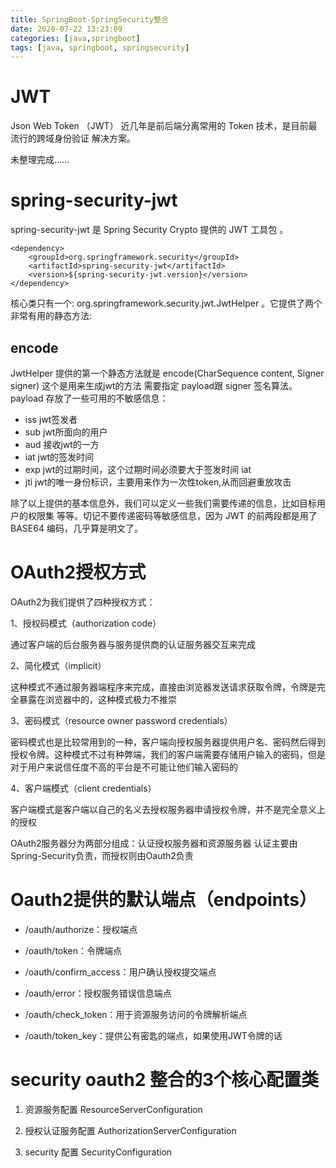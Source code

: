 ```yaml
---
title: SpringBoot-SpringSecurity整合
date: 2020-07-22 13:23:09
categories: [java,springboot]
tags: [java, springboot, springsecurity]
---
```


# JWT

Json Web Token （JWT） 近几年是前后端分离常用的 Token 技术，是目前最流行的跨域身份验证
解决方案。

未整理完成......

 <!-- more -->

# spring-security-jwt

spring-security-jwt 是 Spring Security Crypto 提供的 JWT 工具包 。

```
<dependency>
    <groupId>org.springframework.security</groupId>
    <artifactId>spring-security-jwt</artifactId>
    <version>${spring-security-jwt.version}</version>
</dependency>
```
核心类只有一个: org.springframework.security.jwt.JwtHelper 。它提供了两个非常有用的静态方法:

## encode

JwtHelper 提供的第一个静态方法就是 encode(CharSequence content, Signer signer) 这个是用来生成jwt的方法 需要指定 payload跟 signer 签名算法。payload 存放了一些可用的不敏感信息：
- iss jwt签发者
- sub jwt所面向的用户
- aud 接收jwt的一方
- iat jwt的签发时间
- exp jwt的过期时间，这个过期时间必须要大于签发时间 iat
- jti jwt的唯一身份标识，主要用来作为一次性token,从而回避重放攻击

除了以上提供的基本信息外，我们可以定义一些我们需要传递的信息，比如目标用户的权限集 等等。切记不要传递密码等敏感信息，因为 JWT 的前两段都是用了 BASE64 编码，几乎算是明文了。

# OAuth2授权方式

OAuth2为我们提供了四种授权方式：

1、授权码模式（authorization code）

通过客户端的后台服务器与服务提供商的认证服务器交互来完成

2、简化模式（implicit）

这种模式不通过服务器端程序来完成，直接由浏览器发送请求获取令牌，令牌是完全暴露在浏览器中的，这种模式极力不推崇

3、密码模式（resource owner password credentials）

密码模式也是比较常用到的一种，客户端向授权服务器提供用户名、密码然后得到授权令牌。这种模式不过有种弊端，我们的客户端需要存储用户输入的密码，但是对于用户来说信任度不高的平台是不可能让他们输入密码的

4、客户端模式（client credentials）

客户端模式是客户端以自己的名义去授权服务器申请授权令牌，并不是完全意义上的授权


OAuth2服务器分为两部分组成：认证授权服务器和资源服务器 认证主要由Spring-Security负责，而授权则由Oauth2负责

# Oauth2提供的默认端点（endpoints）

- /oauth/authorize：授权端点

- /oauth/token：令牌端点

- /oauth/confirm_access：用户确认授权提交端点

- /oauth/error：授权服务错误信息端点

- /oauth/check_token：用于资源服务访问的令牌解析端点

- /oauth/token_key：提供公有密匙的端点，如果使用JWT令牌的话


# security oauth2 整合的3个核心配置类

1. 资源服务配置 ResourceServerConfiguration

2. 授权认证服务配置 AuthorizationServerConfiguration

3. security 配置 SecurityConfiguration

